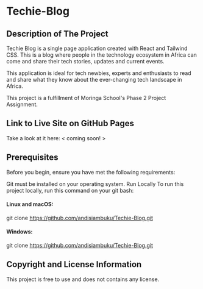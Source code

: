 # Techie-Blog

## Description of The Project
Techie Blog is a single page application created with React and Tailwind CSS. This is a blog where people in the technology ecosystem in Africa 
can come and share their tech stories, updates and current events.
 

This application is ideal for tech newbies, experts and enthusiasts to read and share what they know about the ever-changing tech landscape in Africa.


This project is a fulfillment of Moringa School's Phase 2 Project Assignment. 
 
## Link to Live Site on GitHub Pages 
Take a look at it here:
< coming soon! >

## Prerequisites
Before you begin, ensure you have met the following requirements:

Git must be installed on your operating system.
Run Locally
To run this project locally, run this command on your git bash:

#### Linux and macOS:

git clone https://github.com/andisiambuku/Techie-Blog.git 

#### Windows:

git clone https://github.com/andisiambuku/Techie-Blog.git 

## Copyright and License Information
This project is free to use and does not contains any license.

